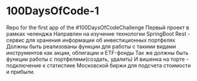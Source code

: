 # 100DaysOfCode-1
Repo for the first app of the #100DaysOfCodeChallenge
Первый проект в рамках челенджа
Направлен на изучение технологии SpringBoot
Rest - сервис для хранения информации об инвестиционных портфелях
Должны быть реализованы функции для работы с такими видами инструментов как акции, облигации и ETF-фонды
Так же должны быть функции работы с портфелями(создать, удалить)
И вишенка на торте - подключение к статистике Московской биржи для подсчета стоимости и прибыли.
